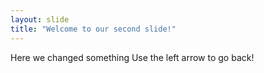 ```yaml
---
layout: slide
title: "Welcome to our second slide!"
---
```

Here we changed something
Use the left arrow to go back!

